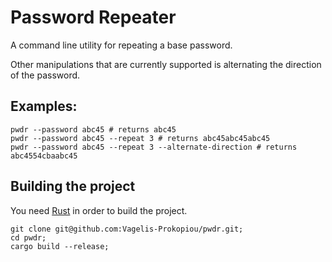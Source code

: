 # Password Repeater

A command line utility for repeating a base password.

Other manipulations that are currently supported is alternating the direction of the password.

## Examples:

```shell
pwdr --password abc45 # returns abc45
pwdr --password abc45 --repeat 3 # returns abc45abc45abc45
pwdr --password abc45 --repeat 3 --alternate-direction # returns abc4554cbaabc45
```

## Building the project

You need [Rust](https://www.rust-lang.org/tools/install) in order to build the project.

```shell
git clone git@github.com:Vagelis-Prokopiou/pwdr.git;
cd pwdr;
cargo build --release;
```

